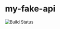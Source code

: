 # my-fake-api

[![Build Status](https://travis-ci.org/khaiphan/my-fake-api.svg?branch=master)](https://travis-ci.org/khaiphan/my-fake-api)

